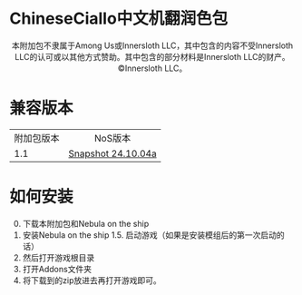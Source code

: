 # ChineseCiallo中文机翻润色包

<p align="center">
本附加包不隶属于Among Us或Innersloth LLC，其中包含的内容不受Innersloth LLC的认可或以其他方式赞助。其中包含的部分材料是Innersloth LLC的财产。©Innersloth LLC。
</p>

# 兼容版本
<table>
    <tr align="center">
        <td>附加包版本</td>
        <td>NoS版本</td>
    </tr>
    <tr>
        <td>1.1</td>
        <td><a href="https://github.com/Dolly1016/Nebula/releases/tag/s%2CSnapshot_24.10.04a%2C105%2C1225">Snapshot 24.10.04a</a></td>  
    </tr>
</table>

# 如何安装

0. 下载本附加包和Nebula on the ship
1. 安装Nebula on the ship
1.5. 启动游戏（如果是安装模组后的第一次启动的话）
2. 然后打开游戏根目录
3. 打开Addons文件夹
4. 将下载到的zip放进去再打开游戏即可。
